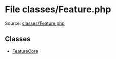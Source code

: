 File classes/Feature.php
=========

Source: [classes/Feature.php](https://github.com/PrestaShop/PrestaShop/blob/1.6.0.8/classes/Feature.php)


Classes
-------

* [FeatureCore](class.FeatureCore.md)

